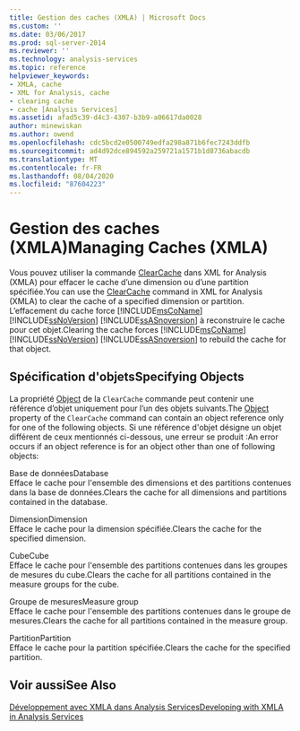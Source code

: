 ```yaml
---
title: Gestion des caches (XMLA) | Microsoft Docs
ms.custom: ''
ms.date: 03/06/2017
ms.prod: sql-server-2014
ms.reviewer: ''
ms.technology: analysis-services
ms.topic: reference
helpviewer_keywords:
- XMLA, cache
- XML for Analysis, cache
- clearing cache
- cache [Analysis Services]
ms.assetid: afad5c39-d4c3-4307-b3b9-a06617da0028
author: minewiskan
ms.author: owend
ms.openlocfilehash: cdc5bcd2e0500749edfa298a871b6fec7243ddfb
ms.sourcegitcommit: ad4d92dce894592a259721a1571b1d8736abacdb
ms.translationtype: MT
ms.contentlocale: fr-FR
ms.lasthandoff: 08/04/2020
ms.locfileid: "87604223"
---
```

# <a name="managing-caches-xmla"></a><span data-ttu-id="9a08b-102">Gestion des caches (XMLA)</span><span class="sxs-lookup"><span data-stu-id="9a08b-102">Managing Caches (XMLA)</span></span>
  <span data-ttu-id="9a08b-103">Vous pouvez utiliser la commande [ClearCache](https://docs.microsoft.com/bi-reference/xmla/xml-elements-commands/clearcache-element-xmla) dans XML for Analysis (XMLA) pour effacer le cache d’une dimension ou d’une partition spécifiée.</span><span class="sxs-lookup"><span data-stu-id="9a08b-103">You can use the [ClearCache](https://docs.microsoft.com/bi-reference/xmla/xml-elements-commands/clearcache-element-xmla) command in XML for Analysis (XMLA) to clear the cache of a specified dimension or partition.</span></span> <span data-ttu-id="9a08b-104">L’effacement du cache force [!INCLUDE[msCoName](../../includes/msconame-md.md)] [!INCLUDE[ssNoVersion](../../includes/ssnoversion-md.md)] [!INCLUDE[ssASnoversion](../../includes/ssasnoversion-md.md)] à reconstruire le cache pour cet objet.</span><span class="sxs-lookup"><span data-stu-id="9a08b-104">Clearing the cache forces [!INCLUDE[msCoName](../../includes/msconame-md.md)] [!INCLUDE[ssNoVersion](../../includes/ssnoversion-md.md)] [!INCLUDE[ssASnoversion](../../includes/ssasnoversion-md.md)] to rebuild the cache for that object.</span></span>  
  
## <a name="specifying-objects"></a><span data-ttu-id="9a08b-105">Spécification d'objets</span><span class="sxs-lookup"><span data-stu-id="9a08b-105">Specifying Objects</span></span>  
 <span data-ttu-id="9a08b-106">La propriété [Object](https://docs.microsoft.com/bi-reference/xmla/xml-elements-properties/object-element-xmla) de la `ClearCache` commande peut contenir une référence d’objet uniquement pour l’un des objets suivants.</span><span class="sxs-lookup"><span data-stu-id="9a08b-106">The [Object](https://docs.microsoft.com/bi-reference/xmla/xml-elements-properties/object-element-xmla) property of the `ClearCache` command can contain an object reference only for one of the following objects.</span></span> <span data-ttu-id="9a08b-107">Si une référence d'objet désigne un objet différent de ceux mentionnés ci-dessous, une erreur se produit :</span><span class="sxs-lookup"><span data-stu-id="9a08b-107">An error occurs if an object reference is for an object other than one of following objects:</span></span>  
  
 <span data-ttu-id="9a08b-108">Base de données</span><span class="sxs-lookup"><span data-stu-id="9a08b-108">Database</span></span>  
 <span data-ttu-id="9a08b-109">Efface le cache pour l'ensemble des dimensions et des partitions contenues dans la base de données.</span><span class="sxs-lookup"><span data-stu-id="9a08b-109">Clears the cache for all dimensions and partitions contained in the database.</span></span>  
  
 <span data-ttu-id="9a08b-110">Dimension</span><span class="sxs-lookup"><span data-stu-id="9a08b-110">Dimension</span></span>  
 <span data-ttu-id="9a08b-111">Efface le cache pour la dimension spécifiée.</span><span class="sxs-lookup"><span data-stu-id="9a08b-111">Clears the cache for the specified dimension.</span></span>  
  
 <span data-ttu-id="9a08b-112">Cube</span><span class="sxs-lookup"><span data-stu-id="9a08b-112">Cube</span></span>  
 <span data-ttu-id="9a08b-113">Efface le cache pour l'ensemble des partitions contenues dans les groupes de mesures du cube.</span><span class="sxs-lookup"><span data-stu-id="9a08b-113">Clears the cache for all partitions contained in the measure groups for the cube.</span></span>  
  
 <span data-ttu-id="9a08b-114">Groupe de mesures</span><span class="sxs-lookup"><span data-stu-id="9a08b-114">Measure group</span></span>  
 <span data-ttu-id="9a08b-115">Efface le cache pour l'ensemble des partitions contenues dans le groupe de mesures.</span><span class="sxs-lookup"><span data-stu-id="9a08b-115">Clears the cache for all partitions contained in the measure group.</span></span>  
  
 <span data-ttu-id="9a08b-116">Partition</span><span class="sxs-lookup"><span data-stu-id="9a08b-116">Partition</span></span>  
 <span data-ttu-id="9a08b-117">Efface le cache pour la partition spécifiée.</span><span class="sxs-lookup"><span data-stu-id="9a08b-117">Clears the cache for the specified partition.</span></span>  
  
## <a name="see-also"></a><span data-ttu-id="9a08b-118">Voir aussi</span><span class="sxs-lookup"><span data-stu-id="9a08b-118">See Also</span></span>  
 [<span data-ttu-id="9a08b-119">Développement avec XMLA dans Analysis Services</span><span class="sxs-lookup"><span data-stu-id="9a08b-119">Developing with XMLA in Analysis Services</span></span>](developing-with-xmla-in-analysis-services.md)  
  
  
